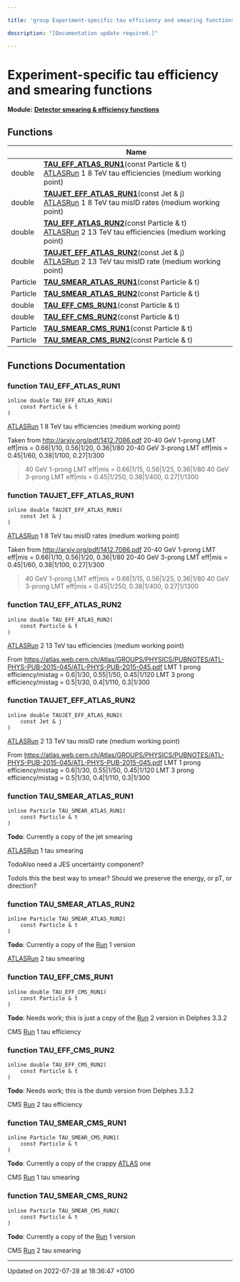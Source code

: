 ```yaml
---

title: 'group Experiment-specific tau efficiency and smearing functions'

description: "[Documentation update required.]"

---
```


# Experiment-specific tau efficiency and smearing functions

**Module:** **[Detector smearing & efficiency functions](/documentation/code/modules/group__smearing/)**



## Functions

|                | Name           |
| -------------- | -------------- |
| double | **[TAU_EFF_ATLAS_RUN1](/documentation/code/modules/group__smearing__tau/#function-tau-eff-atlas-run1)**(const Particle & t)<br><a href="/documentation/code/namespaces/namespacerivet_1_1atlas/">ATLAS</a><a href="/documentation/code/classes/classrivet_1_1run/">Run</a> 1 8 TeV tau efficiencies (medium working point)  |
| double | **[TAUJET_EFF_ATLAS_RUN1](/documentation/code/modules/group__smearing__tau/#function-taujet-eff-atlas-run1)**(const Jet & j)<br><a href="/documentation/code/namespaces/namespacerivet_1_1atlas/">ATLAS</a><a href="/documentation/code/classes/classrivet_1_1run/">Run</a> 1 8 TeV tau misID rates (medium working point)  |
| double | **[TAU_EFF_ATLAS_RUN2](/documentation/code/modules/group__smearing__tau/#function-tau-eff-atlas-run2)**(const Particle & t)<br><a href="/documentation/code/namespaces/namespacerivet_1_1atlas/">ATLAS</a><a href="/documentation/code/classes/classrivet_1_1run/">Run</a> 2 13 TeV tau efficiencies (medium working point)  |
| double | **[TAUJET_EFF_ATLAS_RUN2](/documentation/code/modules/group__smearing__tau/#function-taujet-eff-atlas-run2)**(const Jet & j)<br><a href="/documentation/code/namespaces/namespacerivet_1_1atlas/">ATLAS</a><a href="/documentation/code/classes/classrivet_1_1run/">Run</a> 2 13 TeV tau misID rate (medium working point)  |
| Particle | **[TAU_SMEAR_ATLAS_RUN1](/documentation/code/modules/group__smearing__tau/#function-tau-smear-atlas-run1)**(const Particle & t) |
| Particle | **[TAU_SMEAR_ATLAS_RUN2](/documentation/code/modules/group__smearing__tau/#function-tau-smear-atlas-run2)**(const Particle & t) |
| double | **[TAU_EFF_CMS_RUN1](/documentation/code/modules/group__smearing__tau/#function-tau-eff-cms-run1)**(const Particle & t) |
| double | **[TAU_EFF_CMS_RUN2](/documentation/code/modules/group__smearing__tau/#function-tau-eff-cms-run2)**(const Particle & t) |
| Particle | **[TAU_SMEAR_CMS_RUN1](/documentation/code/modules/group__smearing__tau/#function-tau-smear-cms-run1)**(const Particle & t) |
| Particle | **[TAU_SMEAR_CMS_RUN2](/documentation/code/modules/group__smearing__tau/#function-tau-smear-cms-run2)**(const Particle & t) |


## Functions Documentation

### function TAU_EFF_ATLAS_RUN1

```
inline double TAU_EFF_ATLAS_RUN1(
    const Particle & t
)
```

<a href="/documentation/code/namespaces/namespacerivet_1_1atlas/">ATLAS</a><a href="/documentation/code/classes/classrivet_1_1run/">Run</a> 1 8 TeV tau efficiencies (medium working point) 

Taken from <a href="http://arxiv.org/pdf/1412.7086.pdf">http://arxiv.org/pdf/1412.7086.pdf</a> 20-40 GeV 1-prong LMT eff|mis = 0.66|1/10, 0.56|1/20, 0.36|1/80 20-40 GeV 3-prong LMT eff|mis = 0.45|1/60, 0.38|1/100, 0.27|1/300 

> 40 GeV 1-prong LMT eff|mis = 0.66|1/15, 0.56|1/25, 0.36|1/80 40 GeV 3-prong LMT eff|mis = 0.45|1/250, 0.38|1/400, 0.27|1/1300 
> 
> 


### function TAUJET_EFF_ATLAS_RUN1

```
inline double TAUJET_EFF_ATLAS_RUN1(
    const Jet & j
)
```

<a href="/documentation/code/namespaces/namespacerivet_1_1atlas/">ATLAS</a><a href="/documentation/code/classes/classrivet_1_1run/">Run</a> 1 8 TeV tau misID rates (medium working point) 

Taken from <a href="http://arxiv.org/pdf/1412.7086.pdf">http://arxiv.org/pdf/1412.7086.pdf</a> 20-40 GeV 1-prong LMT eff|mis = 0.66|1/10, 0.56|1/20, 0.36|1/80 20-40 GeV 3-prong LMT eff|mis = 0.45|1/60, 0.38|1/100, 0.27|1/300 

> 40 GeV 1-prong LMT eff|mis = 0.66|1/15, 0.56|1/25, 0.36|1/80 40 GeV 3-prong LMT eff|mis = 0.45|1/250, 0.38|1/400, 0.27|1/1300 
> 
> 


### function TAU_EFF_ATLAS_RUN2

```
inline double TAU_EFF_ATLAS_RUN2(
    const Particle & t
)
```

<a href="/documentation/code/namespaces/namespacerivet_1_1atlas/">ATLAS</a><a href="/documentation/code/classes/classrivet_1_1run/">Run</a> 2 13 TeV tau efficiencies (medium working point) 

From <a href="https://atlas.web.cern.ch/Atlas/GROUPS/PHYSICS/PUBNOTES/ATL-PHYS-PUB-2015-045/ATL-PHYS-PUB-2015-045.pdf">https://atlas.web.cern.ch/Atlas/GROUPS/PHYSICS/PUBNOTES/ATL-PHYS-PUB-2015-045/ATL-PHYS-PUB-2015-045.pdf</a> LMT 1 prong efficiency/mistag = 0.6|1/30, 0.55|1/50, 0.45|1/120 LMT 3 prong efficiency/mistag = 0.5|1/30, 0.4|1/110, 0.3|1/300 


### function TAUJET_EFF_ATLAS_RUN2

```
inline double TAUJET_EFF_ATLAS_RUN2(
    const Jet & j
)
```

<a href="/documentation/code/namespaces/namespacerivet_1_1atlas/">ATLAS</a><a href="/documentation/code/classes/classrivet_1_1run/">Run</a> 2 13 TeV tau misID rate (medium working point) 

From <a href="https://atlas.web.cern.ch/Atlas/GROUPS/PHYSICS/PUBNOTES/ATL-PHYS-PUB-2015-045/ATL-PHYS-PUB-2015-045.pdf">https://atlas.web.cern.ch/Atlas/GROUPS/PHYSICS/PUBNOTES/ATL-PHYS-PUB-2015-045/ATL-PHYS-PUB-2015-045.pdf</a> LMT 1 prong efficiency/mistag = 0.6|1/30, 0.55|1/50, 0.45|1/120 LMT 3 prong efficiency/mistag = 0.5|1/30, 0.4|1/110, 0.3|1/300 


### function TAU_SMEAR_ATLAS_RUN1

```
inline Particle TAU_SMEAR_ATLAS_RUN1(
    const Particle & t
)
```


**Todo**: Currently a copy of the jet smearing 

<a href="/documentation/code/namespaces/namespacerivet_1_1atlas/">ATLAS</a><a href="/documentation/code/classes/classrivet_1_1run/">Run</a> 1 tau smearing 


TodoAlso need a JES uncertainty component? 

TodoIs this the best way to smear? Should we preserve the energy, or pT, or direction? 


### function TAU_SMEAR_ATLAS_RUN2

```
inline Particle TAU_SMEAR_ATLAS_RUN2(
    const Particle & t
)
```


**Todo**: Currently a copy of the <a href="/documentation/code/classes/classrivet_1_1run/">Run</a> 1 version 

<a href="/documentation/code/namespaces/namespacerivet_1_1atlas/">ATLAS</a><a href="/documentation/code/classes/classrivet_1_1run/">Run</a> 2 tau smearing 


### function TAU_EFF_CMS_RUN1

```
inline double TAU_EFF_CMS_RUN1(
    const Particle & t
)
```


**Todo**: Needs work; this is just a copy of the <a href="/documentation/code/classes/classrivet_1_1run/">Run</a> 2 version in Delphes 3.3.2 

CMS <a href="/documentation/code/classes/classrivet_1_1run/">Run</a> 1 tau efficiency


### function TAU_EFF_CMS_RUN2

```
inline double TAU_EFF_CMS_RUN2(
    const Particle & t
)
```


**Todo**: Needs work; this is the dumb version from Delphes 3.3.2 

CMS <a href="/documentation/code/classes/classrivet_1_1run/">Run</a> 2 tau efficiency


### function TAU_SMEAR_CMS_RUN1

```
inline Particle TAU_SMEAR_CMS_RUN1(
    const Particle & t
)
```


**Todo**: Currently a copy of the crappy <a href="/documentation/code/namespaces/namespacerivet_1_1atlas/">ATLAS</a> one 

CMS <a href="/documentation/code/classes/classrivet_1_1run/">Run</a> 1 tau smearing 


### function TAU_SMEAR_CMS_RUN2

```
inline Particle TAU_SMEAR_CMS_RUN2(
    const Particle & t
)
```


**Todo**: Currently a copy of the <a href="/documentation/code/classes/classrivet_1_1run/">Run</a> 1 version 

CMS <a href="/documentation/code/classes/classrivet_1_1run/">Run</a> 2 tau smearing 






-------------------------------

Updated on 2022-07-28 at 18:36:47 +0100
